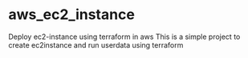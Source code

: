 # aws_ec2_instance
Deploy ec2-instance using terraform in aws
This is a simple project to create ec2instance and run userdata using terraform 
